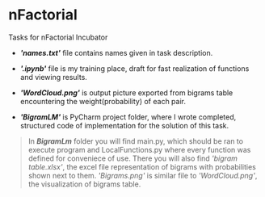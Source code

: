 # nFactorial
Tasks for nFactorial Incubator

- **_'names.txt'_** file contains names given in task description.

- **_'.ipynb'_** file is my training place, draft for fast realization of functions and viewing results.

- **_'WordCloud.png'_** is output picture exported from bigrams table encountering the weight(probability) of each pair.

- **_'BigramLM'_** is PyCharm project folder, where I wrote completed, structured code of implementation for the solution of this task.

> In ___BigramLm___ folder you will find main.py, which should be ran to execute program and LocalFunctions.py where every function was defined for conveniece of use. There you will also find _'bigram table.xlsx'_, the excel file representation of bigrams with probabilities shown next to them. _'Bigrams.png'_ is similar file to _'WordCloud.png'_, the visualization of bigrams table.
